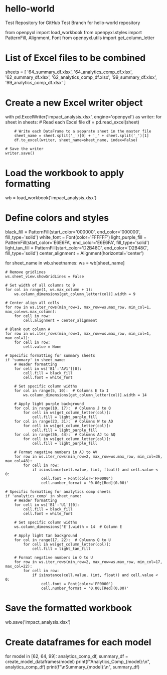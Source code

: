 # hello-world
Test Repository for GitHub
Test Branch for hello-world repository

from openpyxl import load_workbook
from openpyxl.styles import PatternFill, Alignment, Font
from openpyxl.utils import get_column_letter

# List of Excel files to be combined
sheets = [
    '64_summary_df.xlsx', '64_analytics_comp_df.xlsx',
    '62_summary_df.xlsx', '62_analytics_comp_df.xlsx',
    '99_summary_df.xlsx', '99_analytics_comp_df.xlsx'
]

# Create a new Excel writer object
with pd.ExcelWriter('impact_analysis.xlsx', engine='openpyxl') as writer:
    for sheet in sheets:
        # Read each Excel file
        df = pd.read_excel(sheet)
        
        # Write each DataFrame to a separate sheet in the master file
        sheet_name = sheet.split('_')[0] + '_' + sheet.split('_')[1]
        df.to_excel(writer, sheet_name=sheet_name, index=False)

    # Save the writer
    writer.save()

# Load the workbook to apply formatting
wb = load_workbook('impact_analysis.xlsx')

# Define colors and styles
black_fill = PatternFill(start_color='000000', end_color='000000', fill_type='solid')
white_font = Font(color='FFFFFF')
light_purple_fill = PatternFill(start_color='E6E6FA', end_color='E6E6FA', fill_type='solid')
light_tan_fill = PatternFill(start_color='D2B48C', end_color='D2B48C', fill_type='solid')
center_alignment = Alignment(horizontal='center')

for sheet_name in wb.sheetnames:
    ws = wb[sheet_name]
    
    # Remove gridlines
    ws.sheet_view.showGridLines = False
    
    # Set width of all columns to 9
    for col in range(1, ws.max_column + 1):
        ws.column_dimensions[get_column_letter(col)].width = 9
    
    # Center align all cells
    for row in ws.iter_rows(min_row=1, max_row=ws.max_row, min_col=1, max_col=ws.max_column):
        for cell in row:
            cell.alignment = center_alignment
    
    # Blank out column A
    for row in ws.iter_rows(min_row=1, max_row=ws.max_row, min_col=1, max_col=1):
        for cell in row:
            cell.value = None

    # Specific formatting for summary sheets
    if 'summary' in sheet_name:
        # Header formatting
        for cell in ws['B1':'AV1'][0]:
            cell.fill = black_fill
            cell.font = white_font
        
        # Set specific column widths
        for col in range(5, 10):  # Columns E to I
            ws.column_dimensions[get_column_letter(col)].width = 14
        
        # Apply light purple background
        for col in range(10, 17):  # Columns J to Q
            for cell in ws[get_column_letter(col)]:
                cell.fill = light_purple_fill
        for col in range(23, 31):  # Columns W to AD
            for cell in ws[get_column_letter(col)]:
                cell.fill = light_purple_fill
        for col in range(36, 44):  # Columns AJ to AQ
            for cell in ws[get_column_letter(col)]:
                cell.fill = light_purple_fill
        
        # Format negative numbers in AJ to AV
        for row in ws.iter_rows(min_row=2, max_row=ws.max_row, min_col=36, max_col=48):
            for cell in row:
                if isinstance(cell.value, (int, float)) and cell.value < 0:
                    cell.font = Font(color='FF0000')
                    cell.number_format = '0.00;[Red](0.00)'

    # Specific formatting for analytics comp sheets
    if 'analytics_comp' in sheet_name:
        # Header formatting
        for cell in ws['B1':'U1'][0]:
            cell.fill = black_fill
            cell.font = white_font
        
        # Set specific column widths
        ws.column_dimensions['E'].width = 14  # Column E
        
        # Apply light tan background
        for col in range(17, 22):  # Columns Q to U
            for cell in ws[get_column_letter(col)]:
                cell.fill = light_tan_fill
        
        # Format negative numbers in Q to U
        for row in ws.iter_rows(min_row=2, max_row=ws.max_row, min_col=17, max_col=22):
            for cell in row:
                if isinstance(cell.value, (int, float)) and cell.value < 0:
                    cell.font = Font(color='FF0000')
                    cell.number_format = '0.00;[Red](0.00)'

# Save the formatted workbook
wb.save('impact_analysis.xlsx')

# Create dataframes for each model
for model in [62, 64, 99]:
    analytics_comp_df, summary_df = create_model_dataframes(model)
    print(f"Analytics_Comp_{model}:\n", analytics_comp_df)
    print(f"\nSummary_{model}:\n", summary_df)
